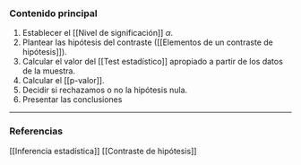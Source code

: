 ### Contenido principal

1. Establecer el [[Nivel de significación]] $\alpha$.
2. Plantear las hipótesis del contraste ([[Elementos de un contraste de hipótesis]]).
3. Calcular el valor del [[Test estadístico]] apropiado a partir de los datos de la muestra.
4. Calcular el [[p-valor]].
5. Decidir si rechazamos o no la hipótesis nula.
6. Presentar las conclusiones

--- 
### Referencias

[[Inferencia estadística]]
[[Contraste de hipótesis]]